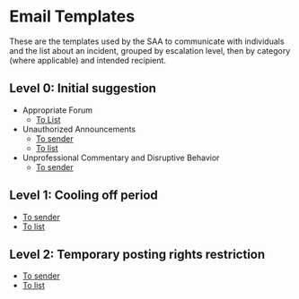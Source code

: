 # Email Templates

These are the templates used by the SAA to communicate with individuals and the list about an incident, grouped by escalation level, then by category (where applicable) and intended recipient.

## Level 0: Initial suggestion

* Appropriate Forum
  - [To List](./forum-to-list.txt)
* Unauthorized Announcements
  - [To sender](./announcements.txt)
  - [To list](./announcements-to-list.txt)
* Unprofessional Commentary and Disruptive Behavior
  - [To sender](./first-message.txt)

## Level 1: Cooling off period

* [To sender](./first-pattern-of-abuse-message.txt)
* [To list](./first-message-to-list.txt)

## Level 2: Temporary posting rights restriction

* [To sender](./second-pattern-of-abuse-message.txt)
* [To list](./PR-message-to-list.txt)
